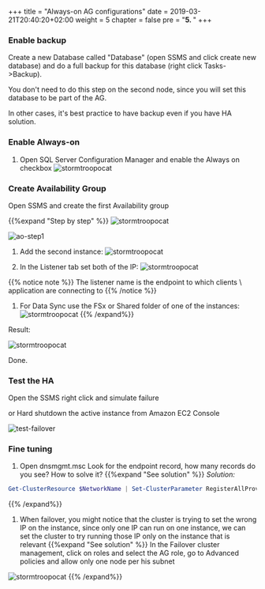 +++
title = "Always-on AG configurations"
date = 2019-03-21T20:40:20+02:00
weight = 5
chapter = false
pre = "<b>5. </b>"
+++

### Enable backup

Create a new Database called "Database" (open SSMS and click create new database) and do a full backup for this database (right click Tasks->Backup).

You don't need to do this step on the second node, since you will set this database to be part of the AG.

In other cases, it's best practice to have backup even if you have HA solution.

### Enable Always-on

1. Open SQL Server Configuration Manager and enable the Always on checkbox
![stormtroopocat](/images/screenshots/image018.png?classes=border,shadow)

### Create Availability Group

Open SSMS and create the first Availability group

{{%expand "Step by step" %}}
![stormtroopocat](/images/screenshots/image021.png?classes=border,shadow)

![ao-step1](/images/screenshots/Steps/ao-step1.png?classes=border,shadow)

1. Add the second instance:
![stormtroopocat](/images/screenshots/image022.png?classes=border,shadow)

2. In the Listener tab set both of the IP:
![stormtroopocat](/images/screenshots/Steps/ao-step-replica.png?classes=border,shadow)

{{% notice note %}}
The listener name is the endpoint to which clients \ application are connecting to
{{% /notice %}}

1. For Data Sync use the FSx or Shared folder of one of the instances: 
![stormtroopocat](/images/screenshots/Steps/ao-step-datarep.png?classes=border,shadow)
{{% /expand%}}

Result:

![stormtroopocat](/images/screenshots/image025.png?classes=border,shadow)

Done.

### Test the HA

Open the SSMS right click and simulate failure

or Hard shutdown the active instance from Amazon EC2 Console

![test-failover](/images/screenshots/Steps/test-failover.png?classes=border,shadow)

### Fine tuning

1. Open dnsmgmt.msc
Look for the endpoint record, how many records do you see? How to solve it?
{{%expand "See solution" %}}
*Solution:*

```powershell
Get-ClusterResource $NetworkName | Set-ClusterParameter RegisterAllProvidersIP 0
```

{{% /expand%}}

1. When failover, you might notice that the cluster is trying to set the wrong IP on the instance, since only one IP can run on one instance, we can set the cluster to try running those IP only on the instance that is relevant
{{%expand "See solution" %}}
In the Failover cluster management, click on roles and select the AG role, go to Advanced policies and allow only one node per his subnet

![stormtroopocat](/images/screenshots/image026.png?classes=border,shadow)
{{% /expand%}}
